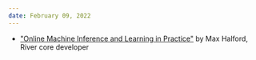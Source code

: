 ```yaml
---
date: February 09, 2022
---
```

* ["Online Machine Inference and Learning in Practice"](https://maxhalford.github.io/slides/online-ml-in-practice-pydata-pdx.pdf) by Max Halford, River core developer

